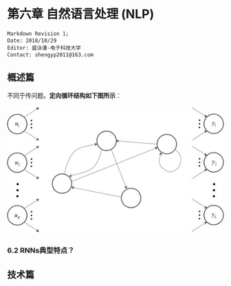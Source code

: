 # 第六章 自然语言处理 (NLP)

    Markdown Revision 1;
    Date: 2018/10/29
    Editor: 盛泳潘-电子科技大学
    Contact: shengyp2011@163.com


## 概述篇

不同于传问题。**定向循环结构如下图所示**：

![](../img/ch6/figure_6.1_1.jpg)
### 6.2 RNNs典型特点？


## 技术篇


